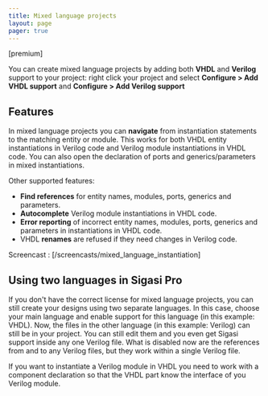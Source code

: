 ```yaml
---
title: Mixed language projects
layout: page 
pager: true
---
```


[premium]

You can create mixed language projects by adding both **VHDL** and
**Verilog** support to your project: right click your project and select
**Configure \> Add VHDL support** and **Configure \> Add Verilog
support**

## Features

In mixed language projects you can **navigate** from instantiation
statements to the matching entity or module. This works for both VHDL
entity instantiations in Verilog code and Verilog module instantiations
in VHDL code. You can also open the declaration of ports and
generics/parameters in mixed instantiations.

Other supported features:

* **Find references** for entity names, modules, ports, generics and parameters.
* **Autocomplete** Verilog module instantiations in VHDL code.
* **Error reporting** of incorrect entity names, modules, ports, generics and parameters in instantiations in VHDL code.
* VHDL **renames** are refused if they need changes in Verilog code.

Screencast : [/screencasts/mixed_language_instantiation]

## Using two languages in Sigasi Pro

If you don't have the correct license for mixed language projects, you can still create your designs using two separate languages. In this case, choose your main language and enable support for this language (in this example: VHDL). Now, the files in the other language (in this example: Verilog) can still be in your project. You can still edit them and you even get Sigasi support inside any one Verilog file. What is disabled now are the references from and to any Verilog files, but they work within a single Verilog file.

If you want to instantiate a Verilog module in VHDL you need to work with a component declaration so that the VHDL part know the interface of you Verilog module.
